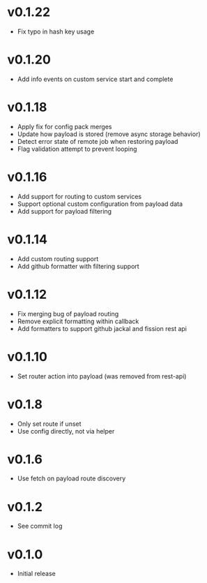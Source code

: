 # v0.1.22
* Fix typo in hash key usage

# v0.1.20
* Add info events on custom service start and complete

# v0.1.18
* Apply fix for config pack merges
* Update how payload is stored (remove async storage behavior)
* Detect error state of remote job when restoring payload
* Flag validation attempt to prevent looping

# v0.1.16
* Add support for routing to custom services
* Support optional custom configuration from payload data
* Add support for payload filtering

# v0.1.14
* Add custom routing support
* Add github formatter with filtering support

# v0.1.12
* Fix merging bug of payload routing
* Remove explicit formatting within callback
* Add formatters to support github jackal and fission rest api

# v0.1.10
* Set router action into payload (was removed from rest-api)

# v0.1.8
* Only set route if unset
* Use config directly, not via helper

# v0.1.6
* Use fetch on payload route discovery

# v0.1.2
* See commit log

# v0.1.0
* Initial release
